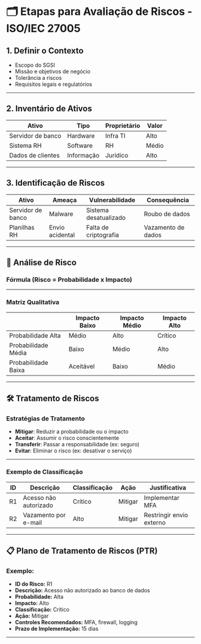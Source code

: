 # 🗂️ Etapas para Avaliação de Riscos - ISO/IEC 27005

## 1. Definir o Contexto

- Escopo do SGSI  
- Missão e objetivos de negócio  
- Tolerância a riscos  
- Requisitos legais e regulatórios  

---

## 2. Inventário de Ativos

| Ativo              | Tipo       | Proprietário | Valor |
|--------------------|------------|--------------|-------|
| Servidor de banco  | Hardware   | Infra TI     | Alto  |
| Sistema RH         | Software   | RH           | Médio |
| Dados de clientes  | Informação | Jurídico     | Alto  |

---

## 3. Identificação de Riscos

| Ativo              | Ameaça           | Vulnerabilidade        | Consequência       |
|--------------------|------------------|------------------------|--------------------|
| Servidor de banco  | Malware          | Sistema desatualizado  | Roubo de dados     |
| Planilhas RH       | Envio acidental  | Falta de criptografia  | Vazamento de dados |

---

## 📏 Análise de Risco

### Fórmula (Risco = Probabilidade x Impacto)


---

### Matriz Qualitativa

|                     | Impacto Baixo | Impacto Médio | Impacto Alto |
|---------------------|---------------|---------------|--------------|
| Probabilidade Alta  | Médio         | Alto          | Crítico      |
| Probabilidade Média | Baixo         | Médio         | Alto         |
| Probabilidade Baixa | Aceitável     | Baixo         | Médio        |

---

## 🛠️ Tratamento de Riscos

### Estratégias de Tratamento

- **Mitigar**: Reduzir a probabilidade ou o impacto  
- **Aceitar**: Assumir o risco conscientemente  
- **Transferir**: Passar a responsabilidade (ex: seguro)  
- **Evitar**: Eliminar o risco (ex: desativar o serviço)  

---

### Exemplo de Classificação

| ID  | Descrição               | Classificação | Ação     | Justificativa              |
|-----|--------------------------|---------------|----------|----------------------------|
| R1  | Acesso não autorizado    | Crítico       | Mitigar  | Implementar MFA            |
| R2  | Vazamento por e-mail     | Alto          | Mitigar  | Restringir envio externo   |

---

## 📋 Plano de Tratamento de Riscos (PTR)

### Exemplo:

- **ID do Risco:** R1  
- **Descrição:** Acesso não autorizado ao banco de dados  
- **Probabilidade:** Alta  
- **Impacto:** Alto  
- **Classificação:** Crítico  
- **Ação:** Mitigar  
- **Controles Recomendados:** MFA, firewall, logging  
- **Prazo de Implementação:** 15 dias  

---
